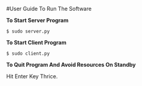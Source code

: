 #User Guide To Run The Software

**To Start Server Program**

```$ sudo server.py```

**To Start Client Program**

```$ sudo client.py```

**To Quit Program And Avoid Resources On Standby**

Hit Enter Key Thrice.



